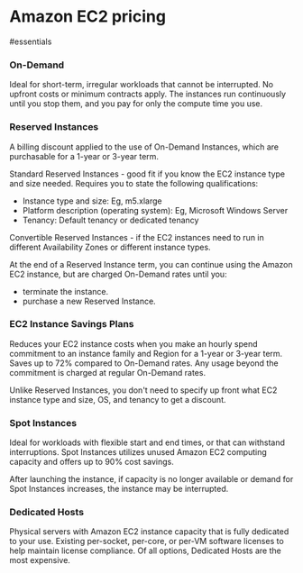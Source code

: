 # Amazon EC2 pricing

#essentials 

### On-Demand
Ideal for short-term, irregular workloads that cannot be interrupted. No upfront costs or minimum contracts apply. The instances run continuously until you stop them, and you pay for only the compute time you use.

### Reserved Instances
A billing discount applied to the use of On-Demand Instances, which are purchasable for a 1-year or 3-year term.

Standard Reserved Instances - good fit if you know the EC2 instance type and size needed. Requires you to state the following qualifications:
- Instance type and size: Eg, m5.xlarge
- Platform description (operating system): Eg, Microsoft Windows Server
- Tenancy: Default tenancy or dedicated tenancy

Convertible Reserved Instances - if the EC2 instances need to run in different Availability Zones or different instance types.

At the end of a Reserved Instance term, you can continue using the Amazon EC2 instance, but are charged On-Demand rates until you:
- terminate the instance.
- purchase a new Reserved Instance.

### EC2 Instance Savings Plans
Reduces your EC2 instance costs when you make an hourly spend commitment to an instance family and Region for a 1-year or 3-year term. Saves up to 72% compared to On-Demand rates. Any usage beyond the commitment is charged at regular On-Demand rates.

Unlike Reserved Instances, you don't need to specify up front what EC2 instance type and size, OS, and tenancy to get a discount.

### Spot Instances
Ideal for workloads with flexible start and end times, or that can withstand interruptions. Spot Instances utilizes unused Amazon EC2 computing capacity and offers up to 90% cost savings.

After launching the instance, if capacity is no longer available or demand for Spot Instances increases, the instance may be interrupted.

### Dedicated Hosts
Physical servers with Amazon EC2 instance capacity that is fully dedicated to your use. Existing per-socket, per-core, or per-VM software licenses to help maintain license compliance. Of all options, Dedicated Hosts are the most expensive.

